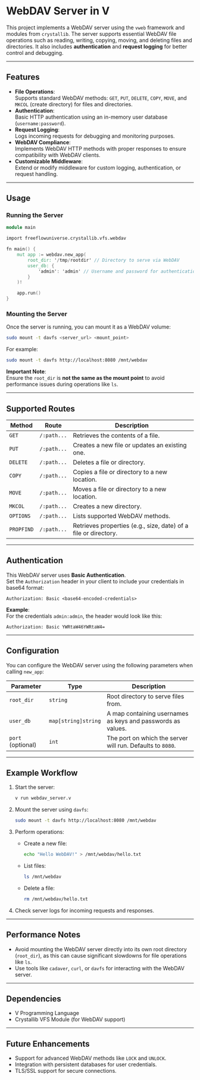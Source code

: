 # **WebDAV Server in V**

This project implements a WebDAV server using the `vweb` framework and modules from `crystallib`. The server supports essential WebDAV file operations such as reading, writing, copying, moving, and deleting files and directories. It also includes **authentication** and **request logging** for better control and debugging.

---

## **Features**

- **File Operations**:  
   Supports standard WebDAV methods: `GET`, `PUT`, `DELETE`, `COPY`, `MOVE`, and `MKCOL` (create directory) for files and directories.
- **Authentication**:  
   Basic HTTP authentication using an in-memory user database (`username:password`).
- **Request Logging**:  
   Logs incoming requests for debugging and monitoring purposes.
- **WebDAV Compliance**:  
   Implements WebDAV HTTP methods with proper responses to ensure compatibility with WebDAV clients.
- **Customizable Middleware**:  
   Extend or modify middleware for custom logging, authentication, or request handling.

---

## **Usage**

### Running the Server

```v
module main

import freeflowuniverse.crystallib.vfs.webdav

fn main() {
	mut app := webdav.new_app(
		root_dir: '/tmp/rootdir' // Directory to serve via WebDAV
		user_db: {
			'admin': 'admin' // Username and password for authentication
		}
	)!

	app.run()
}
```

### **Mounting the Server**

Once the server is running, you can mount it as a WebDAV volume:

```bash
sudo mount -t davfs <server_url> <mount_point>
```

For example:
```bash
sudo mount -t davfs http://localhost:8080 /mnt/webdav
```

**Important Note**:  
Ensure the `root_dir` is **not the same as the mount point** to avoid performance issues during operations like `ls`.

---

## **Supported Routes**

| **Method** | **Route**    | **Description**                                          |
|------------|--------------|----------------------------------------------------------|
| `GET`      | `/:path...`  | Retrieves the contents of a file.                        |
| `PUT`      | `/:path...`  | Creates a new file or updates an existing one.           |
| `DELETE`   | `/:path...`  | Deletes a file or directory.                             |
| `COPY`     | `/:path...`  | Copies a file or directory to a new location.            |
| `MOVE`     | `/:path...`  | Moves a file or directory to a new location.             |
| `MKCOL`    | `/:path...`  | Creates a new directory.                                 |
| `OPTIONS`  | `/:path...`  | Lists supported WebDAV methods.                          |
| `PROPFIND` | `/:path...`  | Retrieves properties (e.g., size, date) of a file or directory. |

---

## **Authentication**

This WebDAV server uses **Basic Authentication**.  
Set the `Authorization` header in your client to include your credentials in base64 format:

```http
Authorization: Basic <base64-encoded-credentials>
```

**Example**:  
For the credentials `admin:admin`, the header would look like this:
```http
Authorization: Basic YWRtaW46YWRtaW4=
```

---

## **Configuration**

You can configure the WebDAV server using the following parameters when calling `new_app`:

| **Parameter**   | **Type**          | **Description**                                               |
|-----------------|-------------------|---------------------------------------------------------------|
| `root_dir`      | `string`          | Root directory to serve files from.                           |
| `user_db`       | `map[string]string` | A map containing usernames as keys and passwords as values.   |
| `port` (optional) | `int`           | The port on which the server will run. Defaults to `8080`.    |

---

## **Example Workflow**

1. Start the server:
   ```bash
   v run webdav_server.v
   ```

2. Mount the server using `davfs`:
   ```bash
   sudo mount -t davfs http://localhost:8080 /mnt/webdav
   ```

3. Perform operations:
   - Create a new file:
     ```bash
     echo "Hello WebDAV!" > /mnt/webdav/hello.txt
     ```
   - List files:
     ```bash
     ls /mnt/webdav
     ```
   - Delete a file:
     ```bash
     rm /mnt/webdav/hello.txt
     ```

4. Check server logs for incoming requests and responses.

---

## **Performance Notes**

- Avoid mounting the WebDAV server directly into its own root directory (`root_dir`), as this can cause significant slowdowns for file operations like `ls`.  
- Use tools like `cadaver`, `curl`, or `davfs` for interacting with the WebDAV server.

---

## **Dependencies**

- V Programming Language
- Crystallib VFS Module (for WebDAV support)

---

## **Future Enhancements**

- Support for advanced WebDAV methods like `LOCK` and `UNLOCK`.
- Integration with persistent databases for user credentials.
- TLS/SSL support for secure connections.
